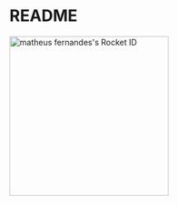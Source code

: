 # README
<a href="https://app.rocketseat.com.br/me/matheus-fernandes-07467"><img src="https://app.rocketseat.com.br/api/rocketid/share?slug=matheus-fernandes-07467&type=card" width="280" alt="matheus fernandes's Rocket ID"/></a>
